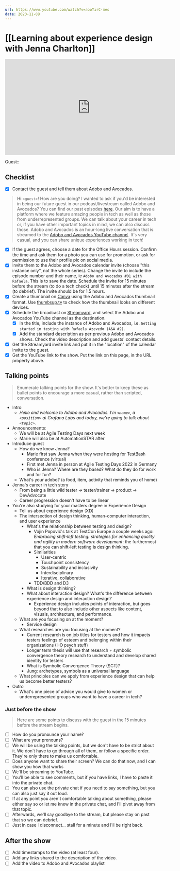 ```yaml
---
url: https://www.youtube.com/watch?v=aooYirC-meo
date: 2023-11-08
---
```

# [[Learning about experience design with Jenna Charlton]]

<iframe width="560" height="315" src="https://www.youtube.com/embed/aooYirC-meo?si=OC82NzmE40VoT97j" title="YouTube video player" frameborder="0" allow="accelerometer; autoplay; clipboard-write; encrypted-media; gyroscope; picture-in-picture; web-share" allowfullscreen></iframe>

Guest:: 

## Checklist

- [x] Contact the guest and tell them about Adobo and Avocados.

> Hi `<guest>`! How are you doing? I wanted to ask if you'd be interested in being our future guest in our podcast/livestream called Adobo and Avocados? You can find our past episodes [here](https://www.youtube.com/@adoboandavocados/streams). Our aim is to have a platform where we feature amazing people in tech as well as those from underrepresented groups. We can talk about your career in tech or, if you have other important topics in mind, we can also discuss those.
> Adobo and Avocados is an hour-long live conversation that is streamed to the [Adobo and Avocados YouTube channel](https://youtube.com//@adoboandavocados). It's very casual, and you can share unique experiences working in tech! 

- [x] If the guest agrees, choose a date for the Office Hours session. Confirm the time and ask them for a photo you can use for promotion, or ask for permission to use their profile pic on social media.
- [x] Invite them to the Adobo and Avocados calendar invite (choose "this instance only", not the whole series). Change the invite to include the episode number and their name, ie `Adobo and Avocados #01 with Rafaela`. This is to save the date. Schedule the invite for 15 minutes before the stream (to do a tech check) until 15 minutes after the stream (to debrief). The invite should be for 1.5 hours.
- [x] Create a thumbnail on [Canva](https://canva.com) using the Adobo and Avocados thumbnail format. Use [thumbsup.tv](https://thumbsup.tv) to check how the thumbnail looks on different devices.
- [x] Schedule the broadcast on [Streamyard](https://streamyard.com), and select the Adobo and Avocados YouTube channel as the destination.
	- [x] In the title, include the instance of Adobo and Avocados, i.e. `Getting started in testing with Rafaela Azevedo (A&A #2)`.
	- [x] Add the standard description as per previous Adobo and Avocados shows. Check the video description and add guests' contact details.
- [x] Get the Streamyard invite link and put it in the "location" of the calendar invite to the guest.
- [x] Get the YouTube link to the show. Put the link on this page, in the URL property above.
## Talking points

> Enumerate talking points for the show. It's better to keep these as bullet points to encourage a more casual, rather than scripted, conversation.

- Intro
	- *Hello and welcome to Adobo and Avocados. I'm `<name>`, a `<position>` at Grafana Labs and today, we're going to talk about `<topic>`.*
- Announcements:
  - We will be at Agile Testing Days next week
  - Marie will also be at AutomationSTAR after
- Introduce guest
  - How do we know Jenna?
    - Marie first saw Jenna when they were hosting for TestBash conference (virtual)
    - First met Jenna in person at Agile Testing Days 2022 in Germany
	- Who is Jenna? Where are they based? What do they do for work and for fun?
  - What's your adobo? (a food, item, activity that reminds you of home)
- Jenna's career in tech story
	- From being a little wild tester -> tester/trainer -> product -> DevAdvocate 
	- Career progression doesn't have to be linear
- You're also studying for your masters degree in Experience Design
	- Tell us about experience design (XD)
	- The intersection of design thinking, human-computer interaction, and user experience
		- What's the relationship between testing and design?
			- Vojin Popović's talk at TestCon Europe a couple weeks ago: *Embracing shift-left testing: strategies for enhancing quality and agility in modern software development*: the furthermost that you can shift-left testing is design thinking.
			- Similarities
				- User-centric
				- Touchpoint consistency
				- Sustainability and inclusivity
				- Interdisciplinary
				- Iterative, collaborative
			- TDD/BDD and D3
		- What is design thinking?
		- What about interaction design? What's the difference between experience design and interaction design?
			- Experience design includes points of interaction, but goes beyond that to also include other aspects like content, visuals, architecture, and performance.
	- What are you focusing on at the moment?
		- Service design
	- What researches are you focusing at the moment?
		- Current research is on job titles for testers and how it impacts testers feelings of esteem and belonging within their organizations (I-O psych stuff)
		- Longer term thesis will use that research + symbolic convergence theory research to understand and develop shared identity for testers
		- What is Symbolic Convergence Theory (SCT)?
		- Jung: archetypes, symbols as a universal language
	- What principles can we apply from experience design that can help us become better testers?
- Outro
	- What's one piece of advice you would give to women or underrepresented groups who want to have a career in tech?

### Just before the show

> Here are some points to discuss with the guest in the 15 minutes before the stream begins.

- [ ] How do you pronounce your name?
- [ ] What are your pronouns?
- [ ] We will be using the talking points, but we don't have to be strict about it. We don't have to go through all of them, or follow a specific order. They're only there to make us comfortable.
- [ ] Does anyone want to share their screen? We can do that now, and I can show you how that works
- [ ] We'll be streaming to YouTube.
- [ ] You'll be able to see comments, but if you have links, I have to paste it into the private chat.
- [ ] You can also use the private chat if you need to say something, but you can also just say it out loud.
- [ ] If at any point you aren't comfortable talking about something, please either say so or let me know in the private chat, and I'll pivot away from that topic.
- [ ] Afterwards, we'll say goodbye to the stream, but please stay on past that so we can debrief.
- [ ] Just in case I disconnect... stall for a minute and I'll be right back.

## After the show

- [ ] Add timestamps to the video (at least four).
- [ ] Add any links shared to the description of the video.
- [ ] Add the video to Adobo and Avocados playlist